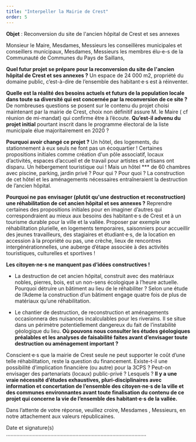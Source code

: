 ```yaml
---
title: "Interpeller la Mairie de Crest"
order: 5
---
```

**Objet** : Reconversion du site de l'ancien hôpital de Crest et ses annexes

Monsieur le Maire, Mesdames, Messieurs les conseillères municipales et conseillers municipaux,
Mesdames, Messieurs les membres élu-e-s de la Communauté de Communes du Pays de Saillans,

**Quel futur projet se prépare pour la reconversion du site de l'ancien hôpital de Crest et ses annexes ?** Un espace de 24 000 m2, propriété du domaine public, c’est-à-dire de l’ensemble des habitant·e·s est à réinventer.

**Quelle est la réalité des besoins actuels et futurs de la population locale dans toute sa diversité qui est concernée par la reconversion de ce site ?**
De nombreuses questions se posent sur le contenu du projet choisi maintenant par la mairie de Crest, choix non définitif assure M. le Maire ( cf réunion de mi-mandat) qui confirme être à l’écoute.
**Qu’est-il advenu du projet initial** pourtant inscrit dans le programme électoral de la liste municipale élue majoritairement en 2020 ?

**Pourquoi avoir changé ce projet ?** Un hôtel, des logements, du stationnement à eux seuls ne font pas un écoquartier ! Certaines propositions initiales comme création d'un pôle associatif, locaux d’activités, espaces d’accueil et de travail pour artistes et artisans ont disparu.
Un hébergement touristique oui ! Mais un hôtel *** de 60 chambres avec piscine, parking, jardin privé ? Pour qui ? Pour quoi ?
La construction de cet hôtel et les aménagements nécessaires entraîneraient la destruction de l’ancien hôpital.

**Pourquoi ne pas envisager (plutôt qu'une destruction et reconstruction) une réhabilitation de cet ancien hôpital et ses annexes ?** Reprendre certaines des propositions initiales pour en imaginer d’autres qui correspondraient au mieux aux besoins des habitant·e·s de Crest et à un tourisme durable pour la ville et la vallée. Proposer par exemple une réhabilitation plurielle, en logements temporaires, saisonniers pour accueillir des jeunes travailleurs, des stagiaires et étudiant·e·s, de la location en accession à la propriété ou pas, une crèche, lieux de rencontres intergénérationnelles, une auberge d’étape associée à des activités touristiques, culturelles et sportives !

**Les citoyen·ne·s ne manquent pas d’idées constructives !**

- La destruction de cet ancien hôpital, construit avec des matériaux nobles, pierres, bois, est un non-sens écologique à l’heure actuelle. Pourquoi détruire un bâtiment au lieu de le réhabiliter ? Selon une étude de l’Ademe la construction d’un bâtiment engage quatre fois de plus de matériaux qu’une réhabilitation.

- Le chantier de destruction, de reconstruction et aménagements occasionnera des nuisances incalculables pour les riverains. Il se situe dans un périmètre potentiellement dangereux du fait de l’instabilité géologique du lieu. **Où pouvons nous consulter les études géologiques préalables et les analyses de faisabilité faites avant d’envisager toute destruction ou aménagement important ?**

Conscient·e·s que la mairie de Crest seule ne peut supporter le coût d’une telle réhabilitation, reste la question du financement. Existe-t-il une possibilité d’implication financière (ou autre) pour la 3CPS ?
Peut-on envisager des partenariats (locaux) public-privé ? Lesquels ?
**Il y a une vraie nécessité d’études exhaustives, pluri-disciplinaires avec information et concertation de l’ensemble des citoyen·ne·s de la ville et des communes environnantes avant toute finalisation du contenu de ce projet qui concerne la vie de l’ensemble des habitant·e·s de la vallée.**

Dans l’attente de votre réponse, veuillez croire, Mesdames , Messieurs, en notre attachement aux valeurs républicaines.

Date et signature(s) ............................................................................................... 
